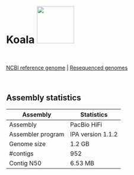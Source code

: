 # **Koala** <img src = "https://github.com/awgg-lab/australasiangenomes/blob/main/images/Phascolartus_cinereus.jpg" width = 100>

<br>

[NCBI reference genome](https://www.ncbi.nlm.nih.gov/assembly/GCF_002099425.1/) | [Resequenced genomes](https://www.ncbi.nlm.nih.gov/assembly/GCF_002099425.1/)

<br>

## Assembly statistics

| Assembly | Statistics |
| --- | --- |
| Assembly    | PacBio HiFi |
| Assembler program |  IPA version 1.1.2 |
| Genome size | 1.2 GB |
| #contigs | 952 |
| Contig N50 | 6.53 MB |

<br>

